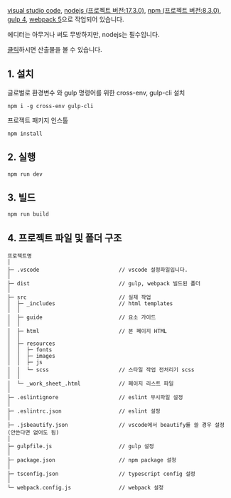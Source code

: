 <a href="https://code.visualstudio.com/" target="_blank">visual studio code</a>, <a href="https://nodejs.org/ko/" target="_blank">nodejs (프로젝트 버전:17.3.0)</a>, <a href="https://www.npmjs.com/" target="_blank">npm (프로젝트 버전:8.3.0)</a>, <a href="https://gulpjs.com/" target="_blank">gulp 4</a>, <a href="https://webpack.js.org/" target="_blank">webpack 5</a>으로 작업되어 있습니다.

에디터는 아무거나 써도 무방하지만, nodejs는 필수입니다.

<a href="https://sonky740.github.io/Guide_es6/dist/html/"><u>클릭</u></a>하시면 산출물을 볼 수 있습니다.

## 1. 설치

글로벌로 환경변수 와 gulp 명령어를 위한 cross-env, gulp-cli 설치
```
npm i -g cross-env gulp-cli
```

프로젝트 패키지 인스톨
```
npm install
```

## 2. 실행
```
npm run dev
```

## 3. 빌드
```
npm run build
```

## 4. 프로젝트 파일 및 폴더 구조

```
프로젝트명
│
├─ .vscode                         // vscode 설정파일입니다.
│
├─ dist                            // gulp, webpack 빌드된 폴더
│
├─ src                             // 실제 작업
│  ├─ _includes                    // html templates
│  │
│  ├─ guide                        // 요소 가이드
│  │
│  ├─ html                         // 본 페이지 HTML
│  │
│  ├─ resources
│  │  ├─ fonts
│  │  ├─ images
│  │  ├─ js
│  │  └─ scss                      // 스타일 작업 전처리기 scss
│  │
│  └─ _work_sheet_.html            // 페이지 리스트 파일
│
├─ .eslintignore                   // eslint 무시파일 설정
│
├─ .eslintrc.json                  // eslint 설정
│
├─ .jsbeautify.json                // vscode에서 beautify를 쓸 경우 설정 (안쓴다면 없어도 됨)
│
├─ gulpfile.js                     // gulp 설정
│
├─ package.json                    // npm package 설정
│
├─ tsconfig.json                   // typescript config 설정
│
└─ webpack.config.js               // webpack 설정
```